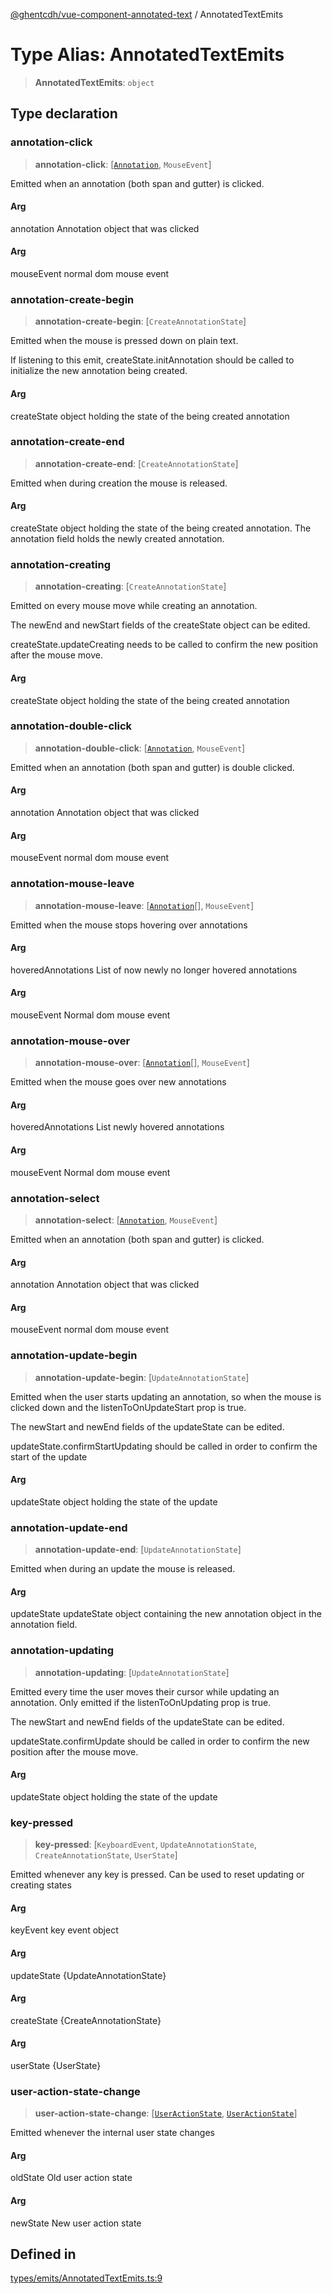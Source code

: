 [@ghentcdh/vue-component-annotated-text](../globals.md) / AnnotatedTextEmits

# Type Alias: AnnotatedTextEmits

> **AnnotatedTextEmits**: `object`

## Type declaration

### annotation-click

> **annotation-click**: [[`Annotation`](Annotation.md), `MouseEvent`]

Emitted when an annotation (both span and gutter) is clicked.

#### Arg

annotation Annotation object that was clicked

#### Arg

mouseEvent normal dom mouse event

### annotation-create-begin

> **annotation-create-begin**: [`CreateAnnotationState`]

Emitted when the mouse is pressed down on plain text.

If listening to this emit, createState.initAnnotation should be called to initialize the new annotation being created.

#### Arg

createState object holding the state of the being created annotation

### annotation-create-end

> **annotation-create-end**: [`CreateAnnotationState`]

Emitted when during creation the mouse is released.

#### Arg

createState object holding the state of the being created annotation. The annotation field holds the newly created annotation.

### annotation-creating

> **annotation-creating**: [`CreateAnnotationState`]

Emitted on every mouse move while creating an annotation.

The newEnd and newStart fields of the createState object can be edited.

createState.updateCreating needs to be called to confirm the new position after the mouse move.

#### Arg

createState object holding the state of the being created annotation

### annotation-double-click

> **annotation-double-click**: [[`Annotation`](Annotation.md), `MouseEvent`]

Emitted when an annotation (both span and gutter) is double clicked.

#### Arg

annotation Annotation object that was clicked

#### Arg

mouseEvent normal dom mouse event

### annotation-mouse-leave

> **annotation-mouse-leave**: [[`Annotation`](Annotation.md)[], `MouseEvent`]

Emitted when the mouse stops hovering over annotations

#### Arg

hoveredAnnotations List of now newly no longer hovered annotations

#### Arg

mouseEvent Normal dom mouse event

### annotation-mouse-over

> **annotation-mouse-over**: [[`Annotation`](Annotation.md)[], `MouseEvent`]

Emitted when the mouse goes over new annotations

#### Arg

hoveredAnnotations List newly hovered annotations

#### Arg

mouseEvent Normal dom mouse event

### annotation-select

> **annotation-select**: [[`Annotation`](Annotation.md), `MouseEvent`]

Emitted when an annotation (both span and gutter) is clicked.

#### Arg

annotation Annotation object that was clicked

#### Arg

mouseEvent normal dom mouse event

### annotation-update-begin

> **annotation-update-begin**: [`UpdateAnnotationState`]

Emitted when the user starts updating an annotation, so when the mouse is
clicked down and the listenToOnUpdateStart prop is true.

The newStart and newEnd fields of the updateState can be edited.

updateState.confirmStartUpdating should be called in order to confirm
the start of the update

#### Arg

updateState object holding the state of the update

### annotation-update-end

> **annotation-update-end**: [`UpdateAnnotationState`]

Emitted when during an update the mouse is released.

#### Arg

updateState updateState object containing the new annotation object in the annotation field.

### annotation-updating

> **annotation-updating**: [`UpdateAnnotationState`]

Emitted every time the user moves their cursor while updating an
annotation. Only emitted if the listenToOnUpdating prop is true.

The newStart and newEnd fields of the updateState can be edited.

updateState.confirmUpdate should be called in order to confirm the new
position after the mouse move.

#### Arg

updateState object holding the state of the update

### key-pressed

> **key-pressed**: [`KeyboardEvent`, `UpdateAnnotationState`, `CreateAnnotationState`, `UserState`]

Emitted whenever any key is pressed. Can be used to reset updating or creating states

#### Arg

keyEvent key event object

#### Arg

updateState {UpdateAnnotationState}

#### Arg

createState {CreateAnnotationState}

#### Arg

userState {UserState}

### user-action-state-change

> **user-action-state-change**: [[`UserActionState`](../enumerations/UserActionState.md), [`UserActionState`](../enumerations/UserActionState.md)]

Emitted whenever the internal user state changes

#### Arg

oldState Old user action state

#### Arg

newState New user action state

## Defined in

[types/emits/AnnotatedTextEmits.ts:9](https://github.com/GhentCDH/vue_component_annotated_text/blob/eb5228ddfcc6425ad354f890aef21001e0aa51cf/src/types/emits/AnnotatedTextEmits.ts#L9)
